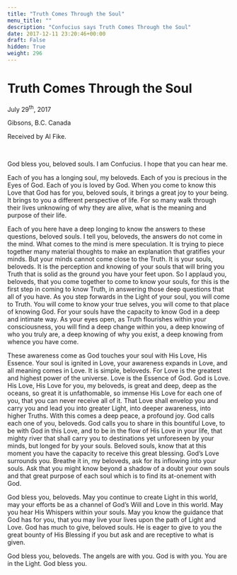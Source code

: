 ```yaml
---
title: "Truth Comes Through the Soul"
menu_title: ""
description: "Confucius says Truth Comes Through the Soul"
date: 2017-12-11 23:20:46+00:00
draft: False
hidden: True
weight: 296
---
```

# Truth Comes Through the Soul

July 29<sup>th</sup>, 2017

Gibsons, B.C. Canada

Received by Al Fike.

 

God bless you, beloved souls. I am Confucius. I hope that you can hear me. 

Each of you has a longing soul, my beloveds. Each of you is precious in the Eyes of God. Each of you is loved by God. When you come to know this Love that God has for you, beloved souls, it brings a great joy to your being. It brings to you a different perspective of life. For so many walk through their lives unknowing of why they are alive, what is the meaning and purpose of their life. 

Each of you here have a deep longing to know the answers to these questions, beloved souls. I tell you, beloveds, the answers do not come in the mind. What comes to the mind is mere speculation. It is trying to piece together many material thoughts to make an explanation that gratifies your minds. But your minds cannot come close to the Truth. It is your souls, beloveds. It is the perception and knowing of your souls that will bring you Truth that is solid as the ground you have your feet upon. So I applaud you, beloveds, that you come together to come to know your souls, for this is the first step in coming to know Truth, in answering those deep questions that all of you have. As you step forwards in the Light of your soul, you will come to Truth. You will come to know your true selves, you will come to that place of knowing God. For your souls have the capacity to know God in a deep and intimate way. As your eyes open, as Truth flourishes within your consciousness, you will find a deep change within you, a deep knowing of who you truly are, a deep knowing of why you exist, a deep knowing from whence you have come. 

These awareness come as God touches your soul with His Love, His Essence. Your soul is ignited in Love, your awareness expands in Love, and all meaning comes in Love. It is simple, beloveds. For Love is the greatest and highest power of the universe. Love is the Essence of God. God is Love. His Love, His Love for you, my beloveds, is great and deep, deep as the oceans, so great it is unfathomable, so immense His Love for each one of you, that you can never receive all of it. That Love shall envelop you and carry you and lead you into greater Light, into deeper awareness, into higher Truths. With this comes a deep peace, a profound joy. God calls each one of you, beloveds. God calls you to share in this bountiful Love, to be with God in this Love, and to be in the flow of His Love in your life, that mighty river that shall carry you to destinations yet unforeseen by your minds, but longed for by your souls. Beloved souls, know that at this moment you have the capacity to receive this great blessing. God’s Love surrounds you. Breathe it in, my beloveds, ask for its inflowing into your souls. Ask that you might know beyond a shadow of a doubt your own souls and that great purpose of each soul which is to find its at-onement with God. 

God bless you, beloveds. May you continue to create Light in this world, may your efforts be as a channel of God’s Will and Love in this world. May you hear His Whispers within your souls. May you know the guidance that God has for you, that you may live your lives upon the path of Light and Love. God has much to give, beloved souls. He is eager to give to you the great bounty of His Blessing if you but ask and are receptive to what is given.

God bless you, beloveds. The angels are with you. God is with you. You are in the Light. God bless you.

